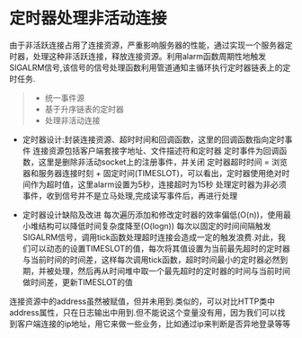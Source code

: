 
定时器处理非活动连接
===============
由于非活跃连接占用了连接资源，严重影响服务器的性能，通过实现一个服务器定时器，处理这种非活跃连接，释放连接资源。利用alarm函数周期性地触发SIGALRM信号,该信号的信号处理函数利用管道通知主循环执行定时器链表上的定时任务.
> * 统一事件源
> * 基于升序链表的定时器
> * 处理非活动连接

* 定时器设计:封装连接资源、超时时间和回调函数，这里的回调函数指向定时事件
连接资源包括客户端套接字地址、文件描述符和定时器
定时事件为回调函数，这里是删除非活动socket上的注册事件，并关闭
定时器超时时间 = 浏览器和服务器连接时刻 + 固定时间(TIMESLOT)，可以看出，定时器使用绝对时间作为超时值，这里alarm设置为5秒，连接超时为15秒
处理定时器为非必须事件，收到信号并不是立马处理,完成读写事件后，再进行处理

* 定时器设计缺陷及改进
每次遍历添加和修改定时器的效率偏低(O(n))，使用最小堆结构可以降低时间复杂度降至(O(logn))
每次以固定的时间间隔触发SIGALRM信号，调用tick函数处理超时连接会造成一定的触发浪费.对此，我们可以动态的设置TIMESLOT的值，每次将其值设置为当前最先超时的定时器与当前时间的时间差，这样每次调用tick函数，超时时间最小的定时器必然到期，并被处理，然后再从时间堆中取一个最先超时的定时器的时间与当前时间做时间差，更新TIMESLOT的值


连接资源中的address虽然被赋值，但并未用到.类似的，可以对比HTTP类中address属性，只在日志输出中用到.但不能说这个变量没有用，因为我们可以找到客户端连接的ip地址，用它来做一些业务，比如通过ip来判断是否异地登录等等